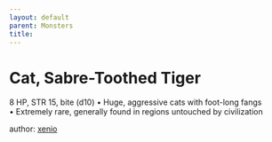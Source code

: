 ```yaml
---
layout: default
parent: Monsters 
title: 
--- 
```

# Cat, Sabre-Toothed Tiger
8 HP, STR 15, bite (d10)
• Huge, aggressive cats with foot-long fangs  
• Extremely rare, generally found in regions untouched by civilization  





author: [xenio](https://xenioinabottle.blogspot.com/2021/02/classic-monsters-for-cairnito-part-1.html) 


